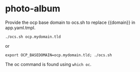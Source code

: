 # photo-album

Provide the ocp base domain to ocs.sh to replace {{domain}} in app.yaml.tmpl.

`./ocs.sh ocp.mydomain.tld`

or

`export OCP_BASEDOMAIN=ocp.mydomain.tld; ./ocs.sh`

The oc command is found using `which oc`.
